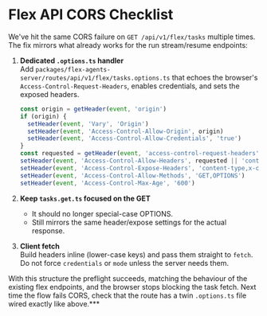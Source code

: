 # Flex API CORS Checklist

We've hit the same CORS failure on `GET /api/v1/flex/tasks` multiple times. The fix mirrors what already works for the run stream/resume endpoints:

1. **Dedicated `.options.ts` handler**  
   Add `packages/flex-agents-server/routes/api/v1/flex/tasks.options.ts` that echoes the browser's `Access-Control-Request-Headers`, enables credentials, and sets the exposed headers.

   ```ts
   const origin = getHeader(event, 'origin')
   if (origin) {
     setHeader(event, 'Vary', 'Origin')
     setHeader(event, 'Access-Control-Allow-Origin', origin)
     setHeader(event, 'Access-Control-Allow-Credentials', 'true')
   }
   const requested = getHeader(event, 'access-control-request-headers')
   setHeader(event, 'Access-Control-Allow-Headers', requested || 'content-type,accept,authorization,x-correlation-id')
   setHeader(event, 'Access-Control-Expose-Headers', 'content-type,x-correlation-id')
   setHeader(event, 'Access-Control-Allow-Methods', 'GET,OPTIONS')
   setHeader(event, 'Access-Control-Max-Age', '600')
   ```

2. **Keep `tasks.get.ts` focused on the GET**  
   - It should no longer special-case OPTIONS.  
   - Still mirrors the same header/expose settings for the actual response.

3. **Client fetch**  
   Build headers inline (lower-case keys) and pass them straight to `fetch`. Do not force `credentials` or `mode` unless the server needs them.

With this structure the preflight succeeds, matching the behaviour of the existing flex endpoints, and the browser stops blocking the task fetch. Next time the flow fails CORS, check that the route has a twin `.options.ts` file wired exactly like above.***
